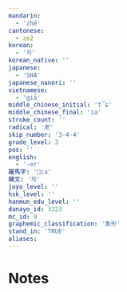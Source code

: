 ```yaml
---
mandarin:
  - 'zhě'
cantonese:
  - ze2
korean:
  - '자'
korean_native: ''
japanese:
  - 'SHA'
japanese_nanori: ''
vietnamese:
  - 'giả'
middle_chinese_initial: 't͡ɕ'
middle_chinese_final: 'ia'
stroke_count: ''
radical: '老'
skip_number: '3-4-4'
grade_level: 3
pos: ''
english:
  - '-er'
羅馬字: 'ca'
韓文: '차'
joyo_level: ''
hsk_level: ''
hanmun_edu_level: ''
danayo_id: 3223
mc_id: 9
graphemic_classification: '象形'
stand_in: 'TRUE'
aliases:
---
```


# Notes
